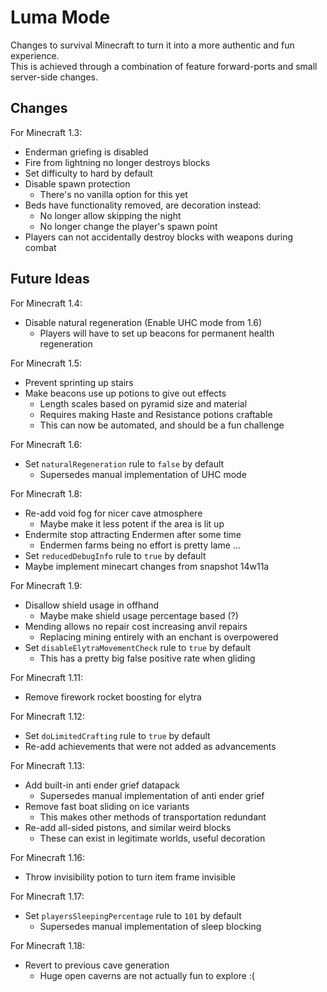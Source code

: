 # Luma Mode

Changes to survival Minecraft to turn it into a more authentic and fun experience.  
This is achieved through a combination of feature forward-ports and small server-side changes.

## Changes

For Minecraft 1.3:

- Enderman griefing is disabled
- Fire from lightning no longer destroys blocks
- Set difficulty to hard by default
- Disable spawn protection
  - There's no vanilla option for this yet
- Beds have functionality removed, are decoration instead:
    - No longer allow skipping the night
    - No longer change the player's spawn point
- Players can not accidentally destroy blocks with weapons during combat

## Future Ideas

For Minecraft 1.4:

- Disable natural regeneration (Enable UHC mode from 1.6)
    - Players will have to set up beacons for permanent health regeneration

For Minecraft 1.5:

- Prevent sprinting up stairs
- Make beacons use up potions to give out effects
    - Length scales based on pyramid size and material
    - Requires making Haste and Resistance potions craftable
    - This can now be automated, and should be a fun challenge

For Minecraft 1.6:

- Set `naturalRegeneration` rule to `false` by default
    - Supersedes manual implementation of UHC mode

For Minecraft 1.8:

- Re-add void fog for nicer cave atmosphere
    - Maybe make it less potent if the area is lit up
- Endermite stop attracting Endermen after some time
    - Endermen farms being no effort is pretty lame ...
- Set `reducedDebugInfo` rule to `true` by default
- Maybe implement minecart changes from snapshot 14w11a

For Minecraft 1.9:

- Disallow shield usage in offhand
    - Maybe make shield usage percentage based (?)
- Mending allows no repair cost increasing anvil repairs
    - Replacing mining entirely with an enchant is overpowered
- Set `disableElytraMovementCheck` rule to `true` by default
    - This has a pretty big false positive rate when gliding

For Minecraft 1.11:

- Remove firework rocket boosting for elytra

For Minecraft 1.12:

- Set `doLimitedCrafting` rule to `true` by default
- Re-add achievements that were not added as advancements

For Minecraft 1.13:

- Add built-in anti ender grief datapack
    - Supersedes manual implementation of anti ender grief
- Remove fast boat sliding on ice variants
    - This makes other methods of transportation redundant
- Re-add all-sided pistons, and similar weird blocks
    - These can exist in legitimate worlds, useful decoration

For Minecraft 1.16:

- Throw invisibility potion to turn item frame invisible

For Minecraft 1.17:

- Set `playersSleepingPercentage` rule to `101` by default
    - Supersedes manual implementation of sleep blocking

For Minecraft 1.18:

- Revert to previous cave generation
    - Huge open caverns are not actually fun to explore :(
